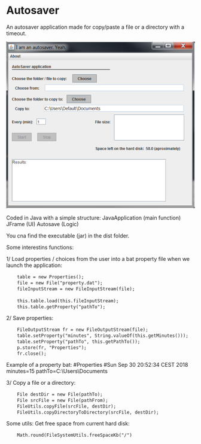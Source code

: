 # Autosaver
An autosaver application made for copy/paste a file or a directory with a timeout.

![alt text](https://raw.githubusercontent.com/kyalha/Autosaver/master/autosaver.PNG)

Coded in Java with a simple structure:
JavaApplication (main function)
JFrame (UI)
Autosave (Logic)

You cna find the executable (jar) in the dist folder.

Some interestins functions:

1/ Load properties / choices from the user into a bat property file when we launch the application:
        
        table = new Properties();
        file = new File("property.dat");
        fileInputStream = new FileInputStream(file); 

        this.table.load(this.fileInputStream);
        this.table.getProperty("pathTo"); 

2/ Save properties: 
        
        FileOutputStream fr = new FileOutputStream(file);
        table.setProperty("minutes", String.valueOf(this.getMinutes()));
        table.setProperty("pathTo", this.getPathTo());
        p.store(fr, "Properties");
        fr.close();

Example of a property bat:
#Properties
#Sun Sep 30 20:52:34 CEST 2018
minutes=15
pathTo=C\:\\Users\\Documents

3/ Copy a file or a directory:
        
        File destDir = new File(pathTo);
        File srcFile = new File(pathFrom);
        FileUtils.copyFile(srcFile, destDir);
        FileUtils.copyDirectoryToDirectory(srcFile, destDir);

Some utils:
        Get free space from current hard disk:
        
        Math.round(FileSystemUtils.freeSpaceKb("/")


